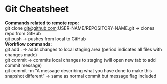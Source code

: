 # Git Cheatsheet
<b>Commands related to remote repo:</b><br>
git clone git@github.com:USER-NAME/REPOSITORY-NAME.git -> clones repo from GitHub <br>
git push -> pushes from local to GitHub <br>
<b>Workflow commands:</b> <br>
git add . -> adds changes to local staging area (period indicates all files with changes made) <br>
git commit -> commits local changes to staging (will open new tab to add commit message) <br>
git commit -m "A message describing what you have done to make this snapshot different" -> same as normal commit but message flag included <br>
